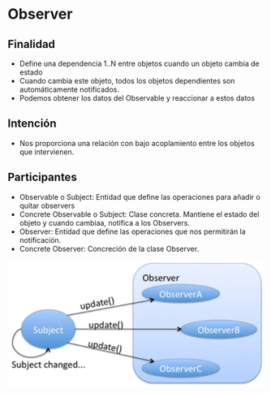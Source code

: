# Observer

## Finalidad

* Define una dependencia 1..N entre objetos cuando un objeto cambia de estado
* Cuando cambia este objeto, todos los objetos dependientes son automáticamente notificados.
* Podemos obtener los datos del Observable y reaccionar a estos datos

## Intención

* Nos proporciona una relación con bajo acoplamiento entre los objetos que intervienen.

## Participantes

* Observable o Subject: Entidad que define las operaciones para añadir o quitar observers
* Concrete Observable o Subject: Clase concreta. Mantiene el estado del objeto y cuando cambiaa, notifica a los Observers.
* Observer: Entidad que define las operaciones que nos permitirán la notificación.
* Concrete Observer: Concreción de la clase Observer.

![Observer pattern](pattern.png)
